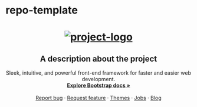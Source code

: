 # repo-template
<h1 align="center">
    <a href="http://example.com" title="project-logo">
        <img src="https://dummyimage.com/220x110/fff/28c87d.png&text=%7BLOGO%7D" alt="project-logo" />
    </a>
</h1>
<h2 align="center">A description about the project</h2>
<p align="center">
    Sleek, intuitive, and powerful front-end framework for faster and easier web development.
    <br>
    <a href="https://getbootstrap.com/docs/4.1/" rel="nofollow"><strong>Explore Bootstrap docs »</strong></a>
    <br>
    <br>
    <a href="https://github.com/twbs/bootstrap/issues/new?template=bug.md">Report bug</a>
    ·
    <a href="https://github.com/twbs/bootstrap/issues/new?template=feature.md&amp;labels=feature">Request feature</a>
    ·
    <a href="https://themes.getbootstrap.com/" rel="nofollow">Themes</a>
    ·
    <a href="https://jobs.getbootstrap.com/" rel="nofollow">Jobs</a>
    ·
    <a href="https://blog.getbootstrap.com/" rel="nofollow">Blog</a>
  </p>
